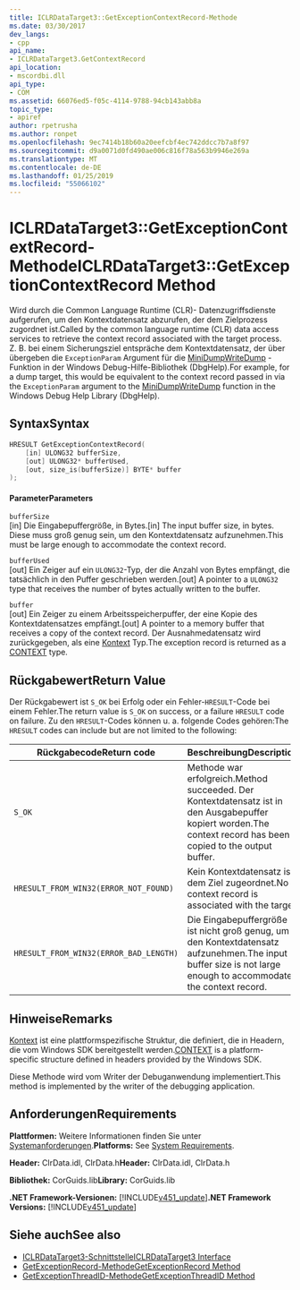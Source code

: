 ```yaml
---
title: ICLRDataTarget3::GetExceptionContextRecord-Methode
ms.date: 03/30/2017
dev_langs:
- cpp
api_name:
- ICLRDataTarget3.GetContextRecord
api_location:
- mscordbi.dll
api_type:
- COM
ms.assetid: 66076ed5-f05c-4114-9788-94cb143abb8a
topic_type:
- apiref
author: rpetrusha
ms.author: ronpet
ms.openlocfilehash: 9ec7414b18b60a20eefcbf4ec742ddcc7b7a8f97
ms.sourcegitcommit: d9a0071d0fd490ae006c816f78a563b9946e269a
ms.translationtype: MT
ms.contentlocale: de-DE
ms.lasthandoff: 01/25/2019
ms.locfileid: "55066102"
---
```

# <a name="iclrdatatarget3getexceptioncontextrecord-method"></a><span data-ttu-id="c3440-102">ICLRDataTarget3::GetExceptionContextRecord-Methode</span><span class="sxs-lookup"><span data-stu-id="c3440-102">ICLRDataTarget3::GetExceptionContextRecord Method</span></span>
<span data-ttu-id="c3440-103">Wird durch die Common Language Runtime (CLR)- Datenzugriffsdienste aufgerufen, um den Kontextdatensatz abzurufen, der dem Zielprozess zugordnet ist.</span><span class="sxs-lookup"><span data-stu-id="c3440-103">Called by the common language runtime (CLR) data access services to retrieve the context record associated with the target process.</span></span> <span data-ttu-id="c3440-104">Z. B. bei einem Sicherungsziel entspräche dem Kontextdatensatz, der über übergeben die `ExceptionParam` Argument für die [MiniDumpWriteDump](/windows/desktop/api/minidumpapiset/nf-minidumpapiset-minidumpwritedump) -Funktion in der Windows Debug-Hilfe-Bibliothek (DbgHelp).</span><span class="sxs-lookup"><span data-stu-id="c3440-104">For example, for a dump target, this would be equivalent to the context record passed in via the `ExceptionParam` argument to the [MiniDumpWriteDump](/windows/desktop/api/minidumpapiset/nf-minidumpapiset-minidumpwritedump) function in the Windows Debug Help Library (DbgHelp).</span></span>  
  
## <a name="syntax"></a><span data-ttu-id="c3440-105">Syntax</span><span class="sxs-lookup"><span data-stu-id="c3440-105">Syntax</span></span>  
  
```cpp  
HRESULT GetExceptionContextRecord(  
    [in] ULONG32 bufferSize,  
    [out] ULONG32* bufferUsed,  
    [out, size_is(bufferSize)] BYTE* buffer  
);  
```  
  
#### <a name="parameters"></a><span data-ttu-id="c3440-106">Parameter</span><span class="sxs-lookup"><span data-stu-id="c3440-106">Parameters</span></span>  
 `bufferSize`  
 <span data-ttu-id="c3440-107">[in] Die Eingabepuffergröße, in Bytes.</span><span class="sxs-lookup"><span data-stu-id="c3440-107">[in] The input buffer size, in bytes.</span></span> <span data-ttu-id="c3440-108">Diese muss groß genug sein, um den Kontextdatensatz aufzunehmen.</span><span class="sxs-lookup"><span data-stu-id="c3440-108">This must be large enough to accommodate the context record.</span></span>  
  
 `bufferUsed`  
 <span data-ttu-id="c3440-109">[out] Ein Zeiger auf ein `ULONG32`-Typ, der die Anzahl von Bytes empfängt, die tatsächlich in den Puffer geschrieben werden.</span><span class="sxs-lookup"><span data-stu-id="c3440-109">[out] A pointer to a `ULONG32` type that receives the number of bytes actually written to the buffer.</span></span>  
  
 `buffer`  
 <span data-ttu-id="c3440-110">[out] Ein Zeiger zu einem Arbeitsspeicherpuffer, der eine Kopie des Kontextdatensatzes empfängt.</span><span class="sxs-lookup"><span data-stu-id="c3440-110">[out] A pointer to a memory buffer that receives a copy of the context record.</span></span> <span data-ttu-id="c3440-111">Der Ausnahmedatensatz wird zurückgegeben, als eine [Kontext](/windows/desktop/api/winnt/ns-winnt-_arm64_nt_context) Typ.</span><span class="sxs-lookup"><span data-stu-id="c3440-111">The exception record is returned as a [CONTEXT](/windows/desktop/api/winnt/ns-winnt-_arm64_nt_context) type.</span></span>  
  
## <a name="return-value"></a><span data-ttu-id="c3440-112">Rückgabewert</span><span class="sxs-lookup"><span data-stu-id="c3440-112">Return Value</span></span>  
 <span data-ttu-id="c3440-113">Der Rückgabewert ist `S_OK` bei Erfolg oder ein Fehler-`HRESULT`-Code bei einem Fehler.</span><span class="sxs-lookup"><span data-stu-id="c3440-113">The return value is `S_OK` on success, or a failure `HRESULT` code on failure.</span></span> <span data-ttu-id="c3440-114">Zu den `HRESULT`-Codes können u. a. folgende Codes gehören:</span><span class="sxs-lookup"><span data-stu-id="c3440-114">The `HRESULT` codes can include but are not limited to the following:</span></span>  
  
|<span data-ttu-id="c3440-115">Rückgabecode</span><span class="sxs-lookup"><span data-stu-id="c3440-115">Return code</span></span>|<span data-ttu-id="c3440-116">Beschreibung</span><span class="sxs-lookup"><span data-stu-id="c3440-116">Description</span></span>|  
|-----------------|-----------------|  
|`S_OK`|<span data-ttu-id="c3440-117">Methode war erfolgreich.</span><span class="sxs-lookup"><span data-stu-id="c3440-117">Method succeeded.</span></span> <span data-ttu-id="c3440-118">Der Kontextdatensatz ist in den Ausgabepuffer kopiert worden.</span><span class="sxs-lookup"><span data-stu-id="c3440-118">The context record has been copied to the output buffer.</span></span>|  
|`HRESULT_FROM_WIN32(ERROR_NOT_FOUND)`|<span data-ttu-id="c3440-119">Kein Kontextdatensatz ist dem Ziel zugeordnet.</span><span class="sxs-lookup"><span data-stu-id="c3440-119">No context record is associated with the target.</span></span>|  
|`HRESULT_FROM_WIN32(ERROR_BAD_LENGTH)`|<span data-ttu-id="c3440-120">Die Eingabepuffergröße ist nicht groß genug, um den Kontextdatensatz aufzunehmen.</span><span class="sxs-lookup"><span data-stu-id="c3440-120">The input buffer size is not large enough to accommodate the context record.</span></span>|  
  
## <a name="remarks"></a><span data-ttu-id="c3440-121">Hinweise</span><span class="sxs-lookup"><span data-stu-id="c3440-121">Remarks</span></span>  
 <span data-ttu-id="c3440-122">[Kontext](/windows/desktop/api/winnt/ns-winnt-_arm64_nt_context) ist eine plattformspezifische Struktur, die definiert, die in Headern, die vom Windows SDK bereitgestellt werden.</span><span class="sxs-lookup"><span data-stu-id="c3440-122">[CONTEXT](/windows/desktop/api/winnt/ns-winnt-_arm64_nt_context) is a platform-specific structure defined in headers provided by the Windows SDK.</span></span>  
  
 <span data-ttu-id="c3440-123">Diese Methode wird vom Writer der Debuganwendung implementiert.</span><span class="sxs-lookup"><span data-stu-id="c3440-123">This method is implemented by the writer of the debugging application.</span></span>  
  
## <a name="requirements"></a><span data-ttu-id="c3440-124">Anforderungen</span><span class="sxs-lookup"><span data-stu-id="c3440-124">Requirements</span></span>  
 <span data-ttu-id="c3440-125">**Plattformen:** Weitere Informationen finden Sie unter [Systemanforderungen](../../../../docs/framework/get-started/system-requirements.md).</span><span class="sxs-lookup"><span data-stu-id="c3440-125">**Platforms:** See [System Requirements](../../../../docs/framework/get-started/system-requirements.md).</span></span>  
  
 <span data-ttu-id="c3440-126">**Header:** ClrData.idl, ClrData.h</span><span class="sxs-lookup"><span data-stu-id="c3440-126">**Header:** ClrData.idl, ClrData.h</span></span>  
  
 <span data-ttu-id="c3440-127">**Bibliothek:** CorGuids.lib</span><span class="sxs-lookup"><span data-stu-id="c3440-127">**Library:** CorGuids.lib</span></span>  
  
 <span data-ttu-id="c3440-128">**.NET Framework-Versionen:** [!INCLUDE[v451_update](../../../../includes/net-current-v451-nov-plus.md)]</span><span class="sxs-lookup"><span data-stu-id="c3440-128">**.NET Framework Versions:** [!INCLUDE[v451_update](../../../../includes/net-current-v451-nov-plus.md)]</span></span>  
  
## <a name="see-also"></a><span data-ttu-id="c3440-129">Siehe auch</span><span class="sxs-lookup"><span data-stu-id="c3440-129">See also</span></span>
- [<span data-ttu-id="c3440-130">ICLRDataTarget3-Schnittstelle</span><span class="sxs-lookup"><span data-stu-id="c3440-130">ICLRDataTarget3 Interface</span></span>](../../../../docs/framework/unmanaged-api/debugging/iclrdatatarget3-interface.md)
- [<span data-ttu-id="c3440-131">GetExceptionRecord-Methode</span><span class="sxs-lookup"><span data-stu-id="c3440-131">GetExceptionRecord Method</span></span>](../../../../docs/framework/unmanaged-api/debugging/iclrdatatarget3-getexceptionrecord-method.md)
- [<span data-ttu-id="c3440-132">GetExceptionThreadID-Methode</span><span class="sxs-lookup"><span data-stu-id="c3440-132">GetExceptionThreadID Method</span></span>](../../../../docs/framework/unmanaged-api/debugging/iclrdatatarget3-getexceptionthreadid-method.md)
